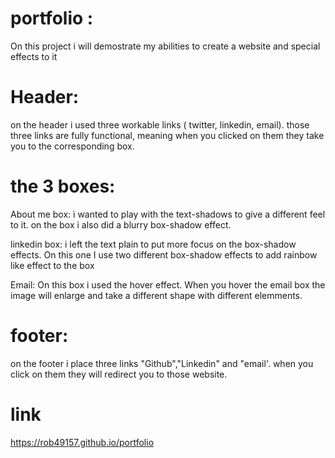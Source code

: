 # portfolio : 
On this project i will demostrate my abilities to create a website and special effects to it

#  Header:
on the header i used three workable links ( twitter, linkedin, email). those three links are fully functional, meaning when you clicked on them they take you to the corresponding box.

# the 3 boxes:

About me box: i wanted to play with the text-shadows to give a different feel to it. on the box i also did a blurry box-shadow effect.

linkedin box: i left the text plain to put more focus on the box-shadow effects. On this one I use two different box-shadow effects to add rainbow like effect to the box

Email: On this box i used the hover effect. When you hover the email box the image will enlarge and take a different shape with different elemments.

# footer:

on the footer i place three links "Github","Linkedin" and "email'. when you click on them they will redirect you  to those website.


# link

https://rob49157.github.io/portfolio